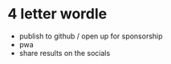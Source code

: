 # 4 letter wordle

* publish to github / open up for sponsorship
* pwa
* share results on the socials